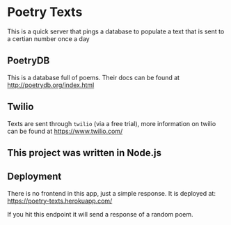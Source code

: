 # Poetry Texts

This is a quick server that pings a database to populate a text that is sent to a certian number once a day

## PoetryDB

This is a database full of poems. Their docs can be found at http://poetrydb.org/index.html

## Twilio
Texts are sent through `twilio` (via a free trial), more information on twilio can be found at  https://www.twilio.com/ 

## This project was written in Node.js

## Deployment

There is no frontend in this app, just a simple response. It is deployed at:
https://poetry-texts.herokuapp.com/ 

If you hit this endpoint it will send a response of a random poem. 